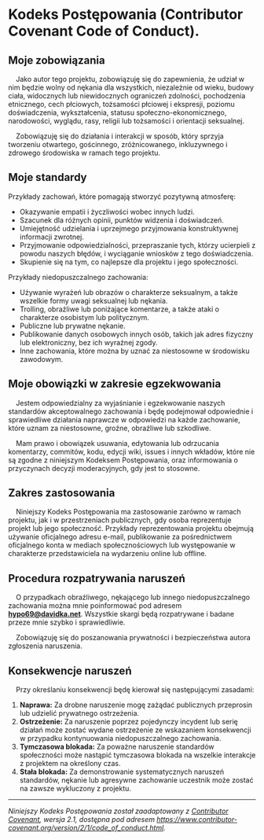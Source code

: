 # Kodeks Postępowania (Contributor Covenant Code of Conduct).

## Moje zobowiązania

&nbsp;&nbsp;&nbsp;&nbsp;Jako autor tego projektu, zobowiązuję się do zapewnienia, że udział w nim będzie wolny od nękania dla wszystkich, niezależnie od wieku, budowy ciała, widocznych lub niewidocznych ograniczeń zdolności, pochodzenia etnicznego, cech płciowych, tożsamości płciowej i ekspresji, poziomu doświadczenia, wykształcenia, statusu społeczno-ekonomicznego, narodowości, wyglądu, rasy, religii lub tożsamości i orientacji seksualnej.

&nbsp;&nbsp;&nbsp;&nbsp;Zobowiązuję się do działania i interakcji w sposób, który sprzyja tworzeniu otwartego, gościnnego, zróżnicowanego, inkluzywnego i zdrowego środowiska w ramach tego projektu.

## Moje standardy

Przykłady zachowań, które pomagają stworzyć pozytywną atmosferę:

*   Okazywanie empatii i życzliwości wobec innych ludzi.
*   Szacunek dla różnych opinii, punktów widzenia i doświadczeń.
*   Umiejętność udzielania i uprzejmego przyjmowania konstruktywnej informacji zwrotnej.
*   Przyjmowanie odpowiedzialności, przepraszanie tych, którzy ucierpieli z powodu naszych błędów, i wyciąganie wniosków z tego doświadczenia.
*   Skupienie się na tym, co najlepsze dla projektu i jego społeczności.

Przykłady niedopuszczalnego zachowania:

*   Używanie wyrażeń lub obrazów o charakterze seksualnym, a także wszelkie formy uwagi seksualnej lub nękania.
*   Trolling, obraźliwe lub poniżające komentarze, a także ataki o charakterze osobistym lub politycznym.
*   Publiczne lub prywatne nękanie.
*   Publikowanie danych osobowych innych osób, takich jak adres fizyczny lub elektroniczny, bez ich wyraźnej zgody.
*   Inne zachowania, które można by uznać za niestosowne w środowisku zawodowym.

## Moje obowiązki w zakresie egzekwowania

&nbsp;&nbsp;&nbsp;&nbsp;Jestem odpowiedzialny za wyjaśnianie i egzekwowanie naszych standardów akceptowalnego zachowania i będę podejmował odpowiednie i sprawiedliwe działania naprawcze w odpowiedzi na każde zachowanie, które uznam za niestosowne, groźne, obraźliwe lub szkodliwe.

&nbsp;&nbsp;&nbsp;&nbsp;Mam prawo i obowiązek usuwania, edytowania lub odrzucania komentarzy, commitów, kodu, edycji wiki, issues i innych wkładów, które nie są zgodne z niniejszym Kodeksem Postępowania, oraz informowania o przyczynach decyzji moderacyjnych, gdy jest to stosowne.

## Zakres zastosowania

&nbsp;&nbsp;&nbsp;&nbsp;Niniejszy Kodeks Postępowania ma zastosowanie zarówno w ramach projektu, jak i w przestrzeniach publicznych, gdy osoba reprezentuje projekt lub jego społeczność. Przykłady reprezentowania projektu obejmują używanie oficjalnego adresu e-mail, publikowanie za pośrednictwem oficjalnego konta w mediach społecznościowych lub występowanie w charakterze przedstawiciela na wydarzeniu online lub offline.

## Procedura rozpatrywania naruszeń

&nbsp;&nbsp;&nbsp;&nbsp;O przypadkach obraźliwego, nękającego lub innego niedopuszczalnego zachowania można mnie poinformować pod adresem **hypo69@davidka.net**. Wszystkie skargi będą rozpatrywane i badane przeze mnie szybko i sprawiedliwie.

&nbsp;&nbsp;&nbsp;&nbsp;Zobowiązuję się do poszanowania prywatności i bezpieczeństwa autora zgłoszenia naruszenia.

## Konsekwencje naruszeń

&nbsp;&nbsp;&nbsp;&nbsp;Przy określaniu konsekwencji będę kierował się następującymi zasadami:

1.  **Naprawa:** Za drobne naruszenie mogę zażądać publicznych przeprosin lub udzielić prywatnego ostrzeżenia.
2.  **Ostrzeżenie:** Za naruszenie poprzez pojedynczy incydent lub serię działań może zostać wydane ostrzeżenie ze wskazaniem konsekwencji w przypadku kontynuowania niedopuszczalnego zachowania.
3.  **Tymczasowa blokada:** Za poważne naruszenie standardów społeczności może nastąpić tymczasowa blokada na wszelkie interakcje z projektem na określony czas.
4.  **Stała blokada:** Za demonstrowanie systematycznych naruszeń standardów, nękanie lub agresywne zachowanie uczestnik może zostać na zawsze wykluczony z projektu.

---
*Niniejszy Kodeks Postępowania został zaadaptowany z [Contributor Covenant](https://www.contributor-covenant.org), wersja 2.1, dostępna pod adresem https://www.contributor-covenant.org/version/2/1/code_of_conduct.html.*